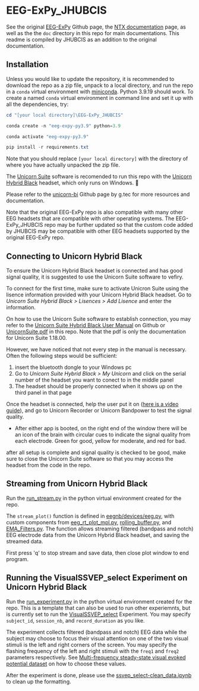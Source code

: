 # EEG-ExPy_JHUBCIS

See the original [EEG-ExPy](https://github.com/NeuroTechX/EEG-ExPy) Github page, the [NTX documentation](https://neurotechx.github.io/EEG-ExPy/) page, as well as the the `doc` directory in this repo for main documentations. This readme is compiled by JHUBCIS as an addition to the original documentation.

## Installation

Unless you would like to update the repository, it is recommended to download the repo as a zip file, unpack to a local directory, and run the repo in a `conda` virtual environment with [miniconda](https://docs.anaconda.com/free/miniconda/). Python 3.9.19 should work. To create a named `conda` virtual environment in command line and set it up with all the dependencies, try:

```powershell
cd "[your local directory]\EEG-ExPy_JHUBCIS"

conda create -n "eeg-expy-py3.9" python=3.9 

conda activate "eeg-expy-py3.9"

pip install -r requirements.txt
```

Note that you should replace `[your local directory]` with the directory of where you have actually unpacked the zip file.

The [Unicorn Suite](https://www.gtec.at/product/unicorn-suite/) software is recomended to run this repo with the [Unicorn Hybrid Black](https://www.gtec.at/product/unicorn-hybrid-black/) headset, which only runs on Windows. 🥲

Please refer to the [unicorn-bi](https://github.com/unicorn-bi) Github page by g.tec for more resources and documentation.

Note that the original EEG-ExPy repo is also compatible with many other EEG headsets that are compatible with other operating systems. The EEG-ExPy_JHUBCIS repo may be further updated so that the custom code added by JHUBCIS may be compatible with other EEG headsets supported by the original EEG-ExPy repo.

## Connecting to Unicorn Hybrid Black

To ensure the Unicorn Hybrid Black headset is connected and has good signal quality, it is suggested to use the Unicorn Suite software to vefiry.

To connect for the first time, make sure to activate Unicron Suite using the lisence information provided with your Unicorn Hybrid Black headset. Go to *Unicorn Suite Hybrid Black > Lisences > Add Lisence* and enter the information.

On how to use the Unicorn Suite software to establish connection, you may refer to the [Unicorn Suite Hybrid Black User Manual](https://github.com/unicorn-bi/Unicorn-Suite-Hybrid-Black-User-Manual) on Github or [UnicornSuite.pdf](doc/UnicornSuite.pdf) in this repo. Note that the pdf is only the documentation for Unicorn Suite 1.18.00.

However, we have noticed that not every step in the manual is necessary. Often the following steps would be sufficient:

1. insert the bluetooth dongle to your Windows pc
2. Go to *Unicorn Suite Hybrid Black > My Unicorn* and click on the serial number of the headset you want to conect to in the middle panel
3. The headset should be properly connected when it shows up on the third panel in that page

Once the headset is connected, help the user put it on ([here is a video guide](https://www.youtube.com/watch?v=UVVUJTwvGnw)), and go to Unicorn Recorder or Unicorn Bandpower to test the signal quality.

- After either app is booted, on the right end of the window there will be an icon of the brain with circular cues to indicate the signal quality from each electrode. Green for good, yellow for moderate, and red for bad.

after all setup is complete and signal quality is checked to be good, make sure to close the Unicorn Suite software so that you may access the headset from the code in the repo.

## Streaming from Unicorn Hybrid Black

Run the [run_stream.py](./run_stream.py) in the python virtual environment created for the repo.

The `stream_plot()` function is defined in [eegnb/devices/eeg.py](eegnb/devices/eeg.py), with custom components from [eeg_rt_plot_mpl.py](eegnb/devices/eeg_rt_plot_mpl.py), [rolling_buffer.py](eegnb/devices/rolling_buffer.py), and [EMA_Filters.py](eegnb/devices/EMA_Filters.py). The function allows streaming filtered (bandpass and notch) EEG electrode data from the Unicorn Hybrid Black headset, and saving the streamed data.

First press 'q' to stop stream and save data, then close plot window to end program.

## Running the VisualSSVEP_select Experiment on Unicorn Hybrid Black

Run the [run_experiment.py](./run_expriment.py) in the python virtual environment created for the repo. This is a template that can also be used to run other experiemnts, but is currently set to run the [VisualSSVEP_select](eegnb/experiments/visual_ssvep/ssvep_select.py) Experiment. You may specify `subject_id`, `session_nb`, and `record_duration` as you like.

The experiment collects filtered (bandpass and notch) EEG data while the subject may choose to focus their visual attention on one of the two visual stimuli is the left and right corners of the screen. You may specify the flashing frequency of the left and right stimuli with the `freq1` and `freq2` parameters respectively. See [Multi-frequency steady-state visual evoked potential dataset](https://www.nature.com/articles/s41597-023-02841-5) on how to choose these values.

After the experiment is done, please use the [ssvep_select-clean_data.ipynb](eegnb/experiments/visual_ssvep/ssvep_select-clean_data.ipynb) to clean up the formatting.
